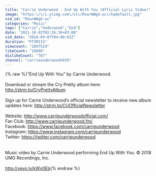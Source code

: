 ```yaml
---
title: "Carrie Underwood - End Up With You (Official Lyric Video)"
image: "https:\/\/i.ytimg.com\/vi\/MswrWWgG-uc\/hqdefault.jpg"
vid_id: "MswrWWgG-uc"
categories: "Music"
tags: ["Carrie","Underwood","End"]
date: "2021-10-02T02:26:36+03:00"
vid_date: "2018-09-07T04:00:02Z"
duration: "PT3M11S"
viewcount: "2897524"
likeCount: "19660"
dislikeCount: "767"
channel: "carrieunderwoodVEVO"
---
```

{% raw %}“End Up With You” by Carrie Underwood. <br /><br />Download or stream the Cry Pretty album here: <a rel="nofollow" target="blank" href="http://strm.to/CryPrettyAlbum">http://strm.to/CryPrettyAlbum</a><br /><br />Sign up for Carrie Underwood’s official newsletter to receive new album updates here: <a rel="nofollow" target="blank" href="http://strm.to/CUOfficialNewsletter">http://strm.to/CUOfficialNewsletter</a><br /><br />Website: <a rel="nofollow" target="blank" href="http://www.carrieunderwoodofficial.com/">http://www.carrieunderwoodofficial.com/</a><br />Fan Club: <a rel="nofollow" target="blank" href="http://www.carrieunderwood.fm/">http://www.carrieunderwood.fm/</a><br />Facebook: <a rel="nofollow" target="blank" href="https://www.facebook.com/carrieunderwood">https://www.facebook.com/carrieunderwood</a><br />Instagram: <a rel="nofollow" target="blank" href="https://www.instagram.com/carrieunderwood">https://www.instagram.com/carrieunderwood</a> <br />Twitter: <a rel="nofollow" target="blank" href="https://twitter.com/carrieunderwood">https://twitter.com/carrieunderwood</a><br /><br /><br />Music video by Carrie Underwood performing End Up With You. © 2018 UMG Recordings, Inc.<br /><br /><a rel="nofollow" target="blank" href="http://vevo.ly/kWv0Eb">http://vevo.ly/kWv0Eb</a>{% endraw %}
